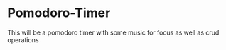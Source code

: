 # Pomodoro-Timer
This will be a pomodoro timer with some music for focus as well as crud operations
